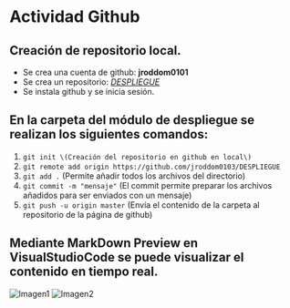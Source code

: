# Actividad Github

## Creación de repositorio local.
- Se crea una cuenta de github: **jroddom0101**
- Se crea un repositorio: [*DESPLIEGUE*](https://github.com/jroddom0103/DESPLIEGUE)
- Se instala github y se inicia sesión.

## En la carpeta del módulo de despliegue se realizan los siguientes comandos:
1. `git init \(Creación del repositorio en github en local\)`
2. `git remote add origin https://github.com/jroddom0103/DESPLIEGUE`
3. `git add .` \(Permite añadir todos los archivos del directorio\)
4. `git commit -m "mensaje"` \(El commit permite preparar los archivos añadidos para ser enviados con un mensaje\)
5. `git push -u origin master` \(Envía el contenido de la carpeta al repositorio de la página de github\)

## Mediante MarkDown Preview en VisualStudioCode se puede visualizar el contenido en tiempo real.

![Imagen1](https://github.com/jroddom0103/DESPLIEGUE/tree/master/Bloque%20A/Capturas/CapturaPrevisualizador.png)
![Imagen2](https://github.com/jroddom0103/DESPLIEGUE/tree/master/Bloque%20A/Capturas/InstalaciónPreviewer.png)